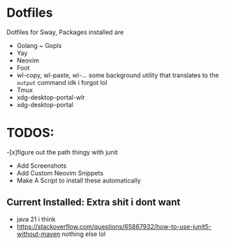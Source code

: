 # Dotfiles
Dotfiles for Sway, Packages installed are

- Golang ~ Gopls
- Yay
- Neovim
- Foot 
- wl-copy, wl-paste, wl-... some background utility that translates to the `output` command idk i forgot lol
- Tmux
- xdg-desktop-portal-wlr
- xdg-desktop-portal


# TODOS:
-[x]figure out the path thingy with junit 
- Add Screenshots
- Add Custom Neovim Snippets
- Make A Script to install these automatically

## Current Installed: Extra shit i dont want
- java 21 i think
- https://stackoverflow.com/questions/65867932/how-to-use-junit5-without-maven nothing else lol


